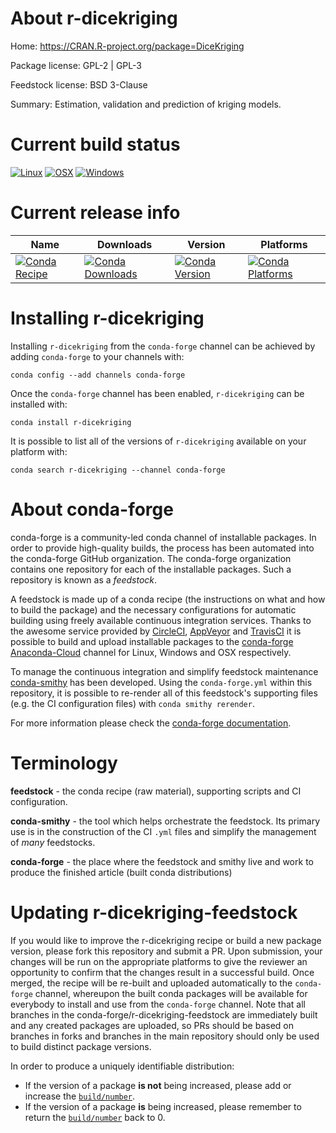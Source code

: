 About r-dicekriging
===================

Home: https://CRAN.R-project.org/package=DiceKriging

Package license: GPL-2 | GPL-3

Feedstock license: BSD 3-Clause

Summary: Estimation, validation and prediction of kriging models.



Current build status
====================

[![Linux](https://img.shields.io/circleci/project/github/conda-forge/r-dicekriging-feedstock/master.svg?label=Linux)](https://circleci.com/gh/conda-forge/r-dicekriging-feedstock)
[![OSX](https://img.shields.io/travis/conda-forge/r-dicekriging-feedstock/master.svg?label=macOS)](https://travis-ci.org/conda-forge/r-dicekriging-feedstock)
[![Windows](https://img.shields.io/appveyor/ci/conda-forge/r-dicekriging-feedstock/master.svg?label=Windows)](https://ci.appveyor.com/project/conda-forge/r-dicekriging-feedstock/branch/master)

Current release info
====================

| Name | Downloads | Version | Platforms |
| --- | --- | --- | --- |
| [![Conda Recipe](https://img.shields.io/badge/recipe-r--dicekriging-green.svg)](https://anaconda.org/conda-forge/r-dicekriging) | [![Conda Downloads](https://img.shields.io/conda/dn/conda-forge/r-dicekriging.svg)](https://anaconda.org/conda-forge/r-dicekriging) | [![Conda Version](https://img.shields.io/conda/vn/conda-forge/r-dicekriging.svg)](https://anaconda.org/conda-forge/r-dicekriging) | [![Conda Platforms](https://img.shields.io/conda/pn/conda-forge/r-dicekriging.svg)](https://anaconda.org/conda-forge/r-dicekriging) |

Installing r-dicekriging
========================

Installing `r-dicekriging` from the `conda-forge` channel can be achieved by adding `conda-forge` to your channels with:

```
conda config --add channels conda-forge
```

Once the `conda-forge` channel has been enabled, `r-dicekriging` can be installed with:

```
conda install r-dicekriging
```

It is possible to list all of the versions of `r-dicekriging` available on your platform with:

```
conda search r-dicekriging --channel conda-forge
```


About conda-forge
=================

conda-forge is a community-led conda channel of installable packages.
In order to provide high-quality builds, the process has been automated into the
conda-forge GitHub organization. The conda-forge organization contains one repository
for each of the installable packages. Such a repository is known as a *feedstock*.

A feedstock is made up of a conda recipe (the instructions on what and how to build
the package) and the necessary configurations for automatic building using freely
available continuous integration services. Thanks to the awesome service provided by
[CircleCI](https://circleci.com/), [AppVeyor](https://www.appveyor.com/)
and [TravisCI](https://travis-ci.org/) it is possible to build and upload installable
packages to the [conda-forge](https://anaconda.org/conda-forge)
[Anaconda-Cloud](https://anaconda.org/) channel for Linux, Windows and OSX respectively.

To manage the continuous integration and simplify feedstock maintenance
[conda-smithy](https://github.com/conda-forge/conda-smithy) has been developed.
Using the ``conda-forge.yml`` within this repository, it is possible to re-render all of
this feedstock's supporting files (e.g. the CI configuration files) with ``conda smithy rerender``.

For more information please check the [conda-forge documentation](https://conda-forge.org/docs/).

Terminology
===========

**feedstock** - the conda recipe (raw material), supporting scripts and CI configuration.

**conda-smithy** - the tool which helps orchestrate the feedstock.
                   Its primary use is in the construction of the CI ``.yml`` files
                   and simplify the management of *many* feedstocks.

**conda-forge** - the place where the feedstock and smithy live and work to
                  produce the finished article (built conda distributions)


Updating r-dicekriging-feedstock
================================

If you would like to improve the r-dicekriging recipe or build a new
package version, please fork this repository and submit a PR. Upon submission,
your changes will be run on the appropriate platforms to give the reviewer an
opportunity to confirm that the changes result in a successful build. Once
merged, the recipe will be re-built and uploaded automatically to the
`conda-forge` channel, whereupon the built conda packages will be available for
everybody to install and use from the `conda-forge` channel.
Note that all branches in the conda-forge/r-dicekriging-feedstock are
immediately built and any created packages are uploaded, so PRs should be based
on branches in forks and branches in the main repository should only be used to
build distinct package versions.

In order to produce a uniquely identifiable distribution:
 * If the version of a package **is not** being increased, please add or increase
   the [``build/number``](https://conda.io/docs/user-guide/tasks/build-packages/define-metadata.html#build-number-and-string).
 * If the version of a package **is** being increased, please remember to return
   the [``build/number``](https://conda.io/docs/user-guide/tasks/build-packages/define-metadata.html#build-number-and-string)
   back to 0.
